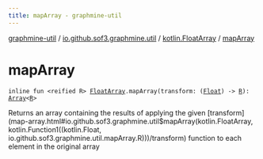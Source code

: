 ```yaml
---
title: mapArray - graphmine-util
---
```


[graphmine-util](../../index.html) / [io.github.sof3.graphmine.util](../index.html) / [kotlin.FloatArray](index.html) / [mapArray](./map-array.html)

# mapArray

`inline fun <reified R> `[`FloatArray`](https://kotlinlang.org/api/latest/jvm/stdlib/kotlin/-float-array/index.html)`.mapArray(transform: (`[`Float`](https://kotlinlang.org/api/latest/jvm/stdlib/kotlin/-float/index.html)`) -> `[`R`](map-array.html#R)`): `[`Array`](https://kotlinlang.org/api/latest/jvm/stdlib/kotlin/-array/index.html)`<`[`R`](map-array.html#R)`>`

Returns an array containing the results of applying the given [transform](map-array.html#io.github.sof3.graphmine.util$mapArray(kotlin.FloatArray, kotlin.Function1((kotlin.Float, io.github.sof3.graphmine.util.mapArray.R)))/transform) function to each element in the
original array

